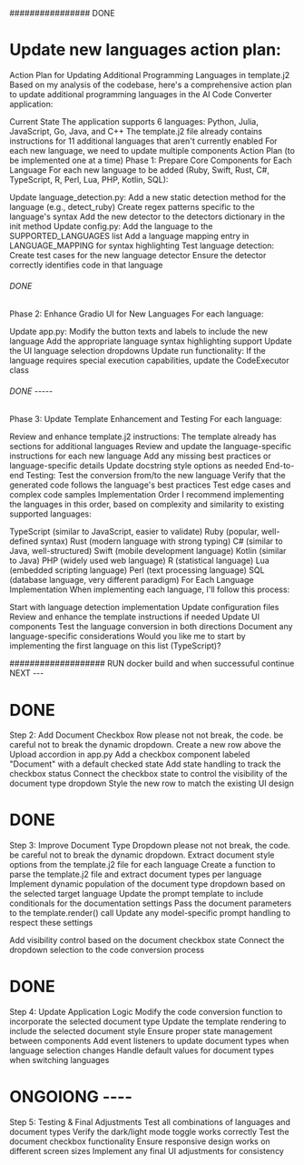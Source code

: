 
################  DONE
# Update new languages action plan:

Action Plan for Updating Additional Programming Languages in template.j2
Based on my analysis of the codebase, here's a comprehensive action plan to update additional programming languages in the AI Code Converter application:

Current State
The application supports 6 languages: Python, Julia, JavaScript, Go, Java, and C++
The template.j2 file already contains instructions for 11 additional languages that aren't currently enabled
For each new language, we need to update multiple components
Action Plan (to be implemented one at a time)
Phase 1: Prepare Core Components for Each Language
For each new language to be added (Ruby, Swift, Rust, C#, TypeScript, R, Perl, Lua, PHP, Kotlin, SQL):

Update language_detection.py:
Add a new static detection method for the language (e.g., detect_ruby)
Create regex patterns specific to the language's syntax
Add the new detector to the detectors dictionary in the init method
Update config.py:
Add the language to the SUPPORTED_LANGUAGES list
Add a language mapping entry in LANGUAGE_MAPPING for syntax highlighting
Test language detection:
Create test cases for the new language detector
Ensure the detector correctly identifies code in that language

###### DONE
Phase 2: Enhance Gradio UI for New Languages
For each language:

Update app.py:
Modify the button texts and labels to include the new language
Add the appropriate language syntax highlighting support
Update the UI language selection dropdowns
Update run functionality:
If the language requires special execution capabilities, update the CodeExecutor class

###### DONE -----
Phase 3: Update Template Enhancement and Testing
For each language:

Review and enhance template.j2 instructions:
The template already has sections for additional languages
Review and update the language-specific instructions for each new language
Add any missing best practices or language-specific details
Update docstring style options as needed
End-to-end Testing:
Test the conversion from/to the new language
Verify that the generated code follows the language's best practices
Test edge cases and complex code samples
Implementation Order
I recommend implementing the languages in this order, based on complexity and similarity to existing supported languages:

TypeScript (similar to JavaScript, easier to validate)
Ruby (popular, well-defined syntax)
Rust (modern language with strong typing)
C# (similar to Java, well-structured)
Swift (mobile development language)
Kotlin (similar to Java)
PHP (widely used web language)
R (statistical language)
Lua (embedded scripting language)
Perl (text processing language)
SQL (database language, very different paradigm)
For Each Language Implementation
When implementing each language, I'll follow this process:

Start with language detection implementation
Update configuration files
Review and enhance the template instructions if needed
Update UI components
Test the language conversion in both directions
Document any language-specific considerations
Would you like me to start by implementing the first language on this list (TypeScript)?


################### RUN docker build and when successuful continue NEXT ---

<!-- UI Update Action Plan
Step 1: Add Dark/Light Mode Toggle Button
Modify the CSS in config.py to include styles for both light and dark modes
Update the header section in app.py to include a toggle button next to the title
Add JavaScript code to handle the theme switching functionality
Create CSS variable-based theme settings (colors, backgrounds, etc.)
Store theme preference in browser localStorage for persistence -->

# DONE 
Step 2: Add Document Checkbox Row 
please not not break, the code. be careful not to break the dynamic dropdown.
Create a new row above the Upload accordion in app.py
Add a checkbox component labeled "Document" with a default checked state
Add state handling to track the checkbox status
Connect the checkbox state to control the visibility of the document type dropdown
Style the new row to match the existing UI design

# DONE
Step 3: Improve Document Type Dropdown
please not not break, the code. be careful not to break the dynamic dropdown.
Extract document style options from the template.j2 file for each language
Create a function to parse the template.j2 file and extract document types per language
Implement dynamic population of the document type dropdown based on the selected target language
Update the prompt template to include conditionals for the documentation settings
Pass the document parameters to the template.render() call
Update any model-specific prompt handling to respect these settings

Add visibility control based on the document checkbox state
Connect the dropdown selection to the code conversion process
# DONE  
Step 4: Update Application Logic
Modify the code conversion function to incorporate the selected document type
Update the template rendering to include the selected document style
Ensure proper state management between components
Add event listeners to update document types when language selection changes
Handle default values for document types when switching languages


# ONGOIONG ----
Step 5: Testing & Final Adjustments
Test all combinations of languages and document types
Verify the dark/light mode toggle works correctly
Test the document checkbox functionality
Ensure responsive design works on different screen sizes
Implement any final UI adjustments for consistency